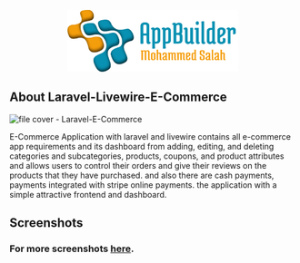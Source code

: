 <p align="center"><img src="logo-repo.png" width="300"></p>

## About Laravel-Livewire-E-Commerce

![file cover - Laravel-E-Commerce](https://user-images.githubusercontent.com/109177230/202863679-9459a40e-0592-4f0c-a0ad-40558f209871.png)

E-Commerce Application with laravel and livewire contains all e-commerce app requirements and its dashboard from adding, editing, and deleting categories and subcategories, products, coupons, and product attributes and allows users to control their orders and give their reviews on the products that they have purchased. and also there are cash payments, payments integrated with stripe online payments. the application with a simple attractive frontend and dashboard.

## Screenshots
### For more screenshots [here](screenshots/SCREENSHOTS.md).
